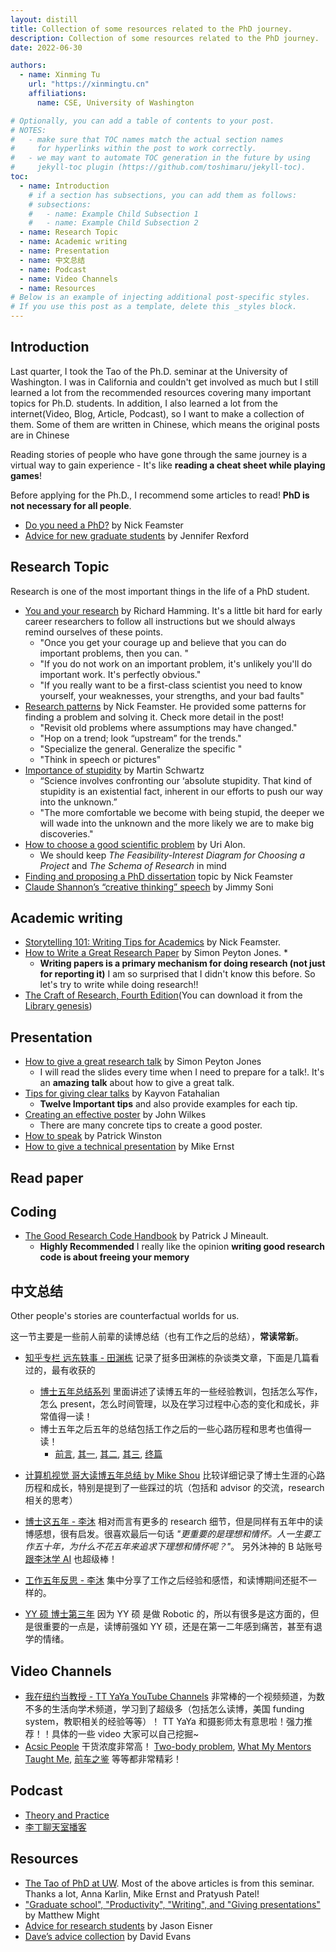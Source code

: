 ```yaml
---
layout: distill
title: Collection of some resources related to the PhD journey.
description: Collection of some resources related to the PhD journey.
date: 2022-06-30

authors:
  - name: Xinming Tu
    url: "https://xinmingtu.cn"
    affiliations:
      name: CSE, University of Washington

# Optionally, you can add a table of contents to your post.
# NOTES:
#   - make sure that TOC names match the actual section names
#     for hyperlinks within the post to work correctly.
#   - we may want to automate TOC generation in the future by using
#     jekyll-toc plugin (https://github.com/toshimaru/jekyll-toc).
toc:
  - name: Introduction
    # if a section has subsections, you can add them as follows:
    # subsections:
    #   - name: Example Child Subsection 1
    #   - name: Example Child Subsection 2
  - name: Research Topic
  - name: Academic writing
  - name: Presentation
  - name: 中文总结
  - name: Podcast
  - name: Video Channels
  - name: Resources
# Below is an example of injecting additional post-specific styles.
# If you use this post as a template, delete this _styles block.
---
```


## Introduction

Last quarter, I took the Tao of the Ph.D. seminar at the University of Washington. I was in California and couldn't get involved as much but I still learned a lot from the recommended resources covering many important topics for Ph.D. students. In addition, I also learned a lot from the internet(Video, Blog, Article, Podcast), so I want to make a collection of them.<d-footnote> Some of them are written in Chinese, which means the original posts are in Chinese </d-footnote>

Reading stories of people who have gone through the same journey is a virtual way to gain experience - It's like **reading a cheat sheet while playing games**!

Before applying for the Ph.D., I recommend some articles to read! **PhD is not necessary for all people**.

- [Do you need a PhD?](https://medium.com/great-research/do-you-need-a-ph-d-f78d2fb0f286) by Nick Feamster
- [Advice for new graduate students](https://freedom-to-tinker.com/2010/09/27/advice-new-graduate-students/) by Jennifer Rexford

## Research Topic

Research is one of the most important things in the life of a PhD student.

- [You and your research](http://www.cs.virginia.edu/~robins/YouAndYourResearch.pdf) by Richard Hamming. It's a little bit hard for early career researchers to follow all instructions but we should always remind ourselves of these points.
  - "Once you get your courage up and believe that you can do important problems, then you can. "
  - "If you do not work on an important problem, it's unlikely you'll do important work. It's perfectly obvious."
  - "If you really want to be a first-class scientist you need to know yourself, your weaknesses, your strengths, and your bad faults"
- [Research patterns](https://greatresearch.org/2013/09/20/research-patterns/) by Nick Feamster. He provided some patterns for finding a problem and solving it. Check more detail in the post!
  - "Revisit old problems where assumptions may have changed."
  - "Hop on a trend; look “upstream” for the trends."
  - "Specialize the general. Generalize the specific "
  - "Think in speech or pictures"
- [Importance of stupidity](https://journals.biologists.com/jcs/article/121/11/1771/30038/The-importance-of-stupidity-in-scientific-research) by Martin Schwartz
  - “Science involves confronting our ‘absolute stupidity. That kind of stupidity is an existential fact, inherent in our efforts to push our way into the unknown.”
  - "The more comfortable we become with being stupid, the deeper we will wade into the unknown and the more likely we are to make big discoveries."
- [How to choose a good scientific problem](https://www.weizmann.ac.il/mcb/UriAlon/sites/mcb.UriAlon/files/uploads/nurturing/howtochoosegoodproblem.pdf) by Uri Alon.
  - We should keep _The Feasibility-Interest Diagram for Choosing a Project_ and _The Schema of Research_ in mind
- [Finding and proposing a PhD dissertation](https://medium.com/great-research/finding-and-proposing-a-ph-d-dissertation-topic-6bca29253a0f) topic by Nick Feamster
- [Claude Shannon’s “creative thinking” speech](https://web.archive.org/web/20190421034536/https://medium.com/the-mission/a-genius-explains-how-to-be-creative-claude-shannons-long-lost-1952-speech-fbbcb2ebe07f) by Jimmy Soni

## Academic writing

- [Storytelling 101: Writing Tips for Academics](https://greatresearch.org/2013/10/11/storytelling-101-writing-tips-for-academics/) by Nick Feamster.
- [How to Write a Great Research Paper](https://www.microsoft.com/en-us/research/academic-program/write-great-research-paper/) by Simon Peyton Jones. \*
  - **Writing papers is a primary mechanism for doing research (not just for reporting it)** I am so surprised that I didn't know this before. So let's try to write while doing research!!
- [The Craft of Research, Fourth Edition](https://press.uchicago.edu/ucp/books/book/chicago/C/bo23521678.html)(You can download it from the [Library genesis](https://libgen.is))

## Presentation

- [How to give a great research talk](https://www.microsoft.com/en-us/research/academic-program/give-great-research-talk/) by Simon Peyton Jones
  - I will read the slides every time when I need to prepare for a talk!. It's an **amazing talk** about how to give a great talk.
- [Tips for giving clear talks](http://graphics.stanford.edu/~kayvonf/misc/cleartalktips.pdf) by Kayvon Fatahalian
  - **Twelve Important tips** and also provide examples for each tip.
- [Creating an effective poster](https://docs.google.com/document/d/1gkUWgYMQ37kJ-Bu4wmcEi7x30ZEnmRw99ZMSUhZcQtI/edit) by John Wilkes
  - There are many concrete tips to create a good poster.
- [How to speak](https://www.youtube.com/watch?v=Unzc731iCUY) by Patrick Winston
- [How to give a technical presentation](https://homes.cs.washington.edu/~mernst/advice/giving-talk.html) by Mike Ernst

## Read paper

## Coding

- [The Good Research Code Handbook](https://goodresearch.dev) by Patrick J Mineault.
  - **Highly Recommended** I really like the opinion **writing good research code is about freeing your memory**

## 中文总结

Other people's stories are counterfactual worlds for us.

这一节主要是一些前人前辈的读博总结（也有工作之后的总结），**常读常新**。

- [知乎专栏 远东轶事 - 田渊栋](https://www.zhihu.com/column/yuandong) 记录了挺多田渊栋的杂谈类文章，下面是几篇看过的，最有收获的

  - [博士五年总结系列](http://yuandong-tian.com/five_year_summary_of_PhD.pdf) 里面讲述了读博五年的一些经验教训，包括怎么写作，怎么 present，怎么时间管理，以及在学习过程中心态的变化和成长，非常值得一读！
  - 博士五年之后五年的总结包括工作之后的一些心路历程和思考也值得一读！
    - [前言](https://zhuanlan.zhihu.com/p/45695338), [其一](https://zhuanlan.zhihu.com/p/45703402), [其二](https://zhuanlan.zhihu.com/p/45898250), [其三](https://zhuanlan.zhihu.com/p/46760428), [终篇](https://zhuanlan.zhihu.com/p/47840442)

- [计算机视觉 哥大读博五年总结 by Mike Shou](https://zhuanlan.zhihu.com/p/338193330) 比较详细记录了博士生涯的心路历程和成长，特别是提到了一些踩过的坑（包括和 advisor 的交流，research 相关的思考）
- [博士这五年 - 李沐](https://zhuanlan.zhihu.com/p/25099638) 相对而言有更多的 research 细节，但是同样有五年中的读博感想，很有启发。很喜欢最后一句话 _"更重要的是理想和情怀。人一生要工作五十年，为什么不花五年来追求下理想和情怀呢？"_。 另外沐神的 B 站账号[跟李沐学 AI](https://space.bilibili.com/1567748478/) 也超级棒！
- [工作五年反思 - 李沐](https://zhuanlan.zhihu.com/p/374777591) 集中分享了工作之后经验和感悟，和读博期间还挺不一样的。
- [YY 硕 博士第三年](https://zhuanlan.zhihu.com/p/357353090) 因为 YY 硕 是做 Robotic 的，所以有很多是这方面的，但是很重要的一点是，读博前强如 YY 硕，还是在第一二年感到痛苦，甚至有退学的情绪。

## Video Channels

- [我在纽约当教授 - TT YaYa YouTube Channels](https://www.youtube.com/channel/UCjWnhn8mmA3DEEHlniCEoXA/videos) 非常棒的一个视频频道，为数不多的生活向学术频道，学习到了超级多（包括怎么读博，美国 funding system，教职相关的经验等等）！ TT YaYa 和摄影师太有意思啦！强力推荐！！具体的一些 video 大家可以自己挖掘~
- [Acsic People](https://www.youtube.com/channel/UC1PCPgKxjsK6P-po9DlBpQQ/videos) 干货浓度非常高！ [Two-body problem](https://youtu.be/gNkCcoJUJ-I), [What My Mentors Taught Me](https://youtu.be/lOOBJix9-Dw), [前车之鉴](https://youtu.be/KTcu33RghQs) 等等都非常精彩！

## Podcast

- [Theory and Practice](https://podcast.gv.com)
- [李丁聊天室播客](https://www.lidingzeyu.com/podcast/)

## Resources

- [The Tao of PhD at UW](https://courses.cs.washington.edu/courses/cse590x/22wi/). Most of the above articles is from this seminar. Thanks a lot, Anna Karlin, Mike Ernst and Pratyush Patel!
- ["Graduate school", "Productivity", "Writing", and "Giving presentations"](https://matt.might.net/articles/) by Matthew Might
- [Advice for research students](https://www.cs.cmu.edu/~jasonh/advice.html) by Jason Eisner
- [Dave’s advice collection](https://www.cs.virginia.edu/~evans/advice/) by David Evans
